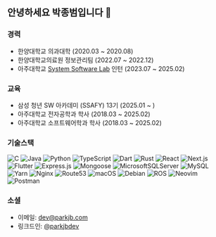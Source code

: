 ## 안녕하세요 박종범입니다 👋
### 경력
- 한양대학교 의과대학 (2020.03 ~ 2020.08)
- 한양대학교의료원 정보관리팀 (2022.07 ~ 2022.12)
- 아주대학교 [System Software Lab](https://sslab.ajou.ac.kr/) 인턴 (2023.07 ~ 2025.02)

### 교육
- 삼성 청년 SW 아카데미 (SSAFY) 13기 (2025.01 ~ )
- 아주대학교 전자공학과 학사 (2018.03 ~ 2025.02)
- 아주대학교 소프트웨어학과 학사 (2018.03 ~ 2025.02)

### 기술스택
![C](https://img.shields.io/badge/C-00599C?logo=c&logoColor=white)
![Java](https://img.shields.io/badge/Java-ED8B00?logo=openjdk&logoColor=white)
![Python](https://img.shields.io/badge/Python-3670A0?logo=python&logoColor=ffdd54)
![TypeScript](https://img.shields.io/badge/TypeScript-007ACC?logo=typescript&logoColor=white)
![Dart](https://img.shields.io/badge/Dart-0175C2?logo=dart&logoColor=white)
![Rust](https://img.shields.io/badge/Rust-000000?logo=rust&logoColor=white)
![React](https://img.shields.io/badge/React-20232a?logo=react&logoColor=%2361DAFB)
![Next.js](https://img.shields.io/badge/Next.js-000000?logo=Next.js&logoColor=white)
![Flutter](https://img.shields.io/badge/Flutter-02569B?logo=flutter&logoColor=white)
![Express.js](https://img.shields.io/badge/express.js-404d59?logo=express&logoColor=%2361DAFB)
![Mongoose](https://img.shields.io/badge/Mongoose-880000?logo=mongoose&logoColor=white)
![MicrosoftSQLServer](https://img.shields.io/badge/MSSQL-CC2927?logo=microsoft%20sql%20server&logoColor=white)
![MySQL](https://img.shields.io/badge/MySQL-4479A1?logo=mysql&logoColor=white)
![Yarn](https://img.shields.io/badge/yarn-2C8EBB?logo=yarn&logoColor=white)
![Nginx](https://img.shields.io/badge/nginx-009639?logo=nginx&logoColor=white)
![Route53](https://img.shields.io/badge/Route53-8c4fff?logo=Amazon%20Route%2053&logoColor=white)
![macOS](https://img.shields.io/badge/-macOS-000000?logo=macOS&logoColor=white)
![Debian](https://img.shields.io/badge/Debian-A81D33?logo=Debian&logoColor=white)
![ROS](https://img.shields.io/badge/ROS-22314E?logo=ROS&logoColor=white)
![Neovim](https://img.shields.io/badge/neovim-57A143?logo=Neovim&logoColor=white)
![Postman](https://img.shields.io/badge/Postman-FF6C37?logo=Postman&logoColor=white)

### 소셜
- 이메일: [dev@parkjb.com](mailto:dev@parkjb.com)
- 링크드인: [@parkjbdev](https://linkedin.com/in/parkjbdev/)

<!--START_SECTION:waka-->
<!--END_SECTION:waka-->
